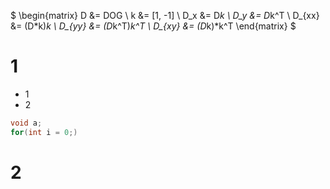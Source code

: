 $
\begin{matrix}
D &= DOG \\
k &= [1, -1] \\
D_x &= D*k \\
D_y &= D*k^T \\
D_{xx} &= (D*k)*k \\
D_{yy} &= (D*k^T)*k^T \\
D_{xy} &= (D*k)*k^T
\end{matrix}
$



# 1
* 1
* 2
```cpp
void a;
for(int i = 0;)
```
# 2
